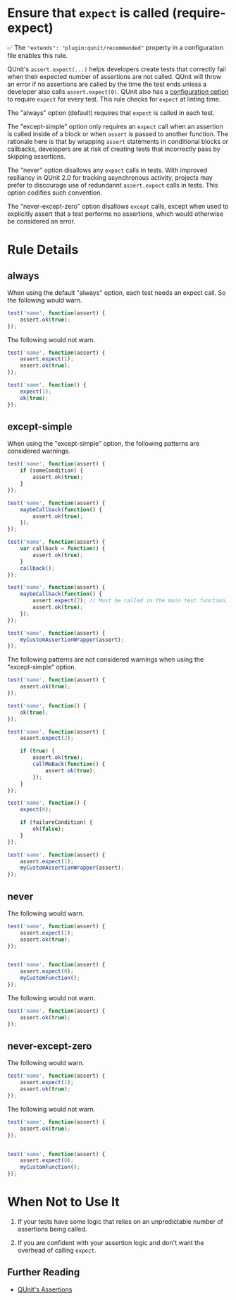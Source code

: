 # Ensure that `expect` is called (require-expect)

:white_check_mark: The `"extends": "plugin:qunit/recommended"` property in a configuration file enables this rule.

QUnit's `assert.expect(...)` helps developers create tests that correctly fail
when their expected number of assertions are not called. QUnit will throw an
error if no assertions are called by the time the test ends unless a developer
also calls `assert.expect(0)`. QUnit also has a [configuration
option](https://api.qunitjs.com/QUnit.config/) to require `expect` for every
test. This rule checks for `expect` at linting time.

The "always" option (default) requires that `expect` is called in each test.

The "except-simple" option only requires an `expect` call when an assertion is
called inside of a block or when `assert` is passed to another function. The
rationale here is that by wrapping `assert` statements in conditional blocks
or callbacks, developers are at risk of creating tests that incorrectly pass
by skipping assertions.

The "never" option disallows any `expect` calls in tests. With improved
resiliancy in QUnit 2.0 for tracking asynchronous activity, projects may
prefer to discourage use of redundannt `assert.expect` calls in tests. This
option codifies such convention.

The "never-except-zero" option disallows `except` calls, except when used to
explicitly assert that a test performs no assertions, which would otherwise
be considered an error.

# Rule Details

## always

When using the default "always" option, each test needs an expect call. So the
following would warn.

```js
test('name', function(assert) {
    assert.ok(true);
});
```

The following would not warn.

```js
test('name', function(assert) {
    assert.expect(1);
    assert.ok(true);
});

test('name', function() {
    expect(1);
    ok(true);
});
```

## except-simple

When using the "except-simple" option, the following patterns are considered
warnings.

```js
test('name', function(assert) {
    if (someCondition) {
        assert.ok(true);
    }
});

test('name', function(assert) {
    maybeCallback(function() {
        assert.ok(true);
    });
});

test('name', function(assert) {
    var callback = function() {
        assert.ok(true);
    }
    callback();
});

test('name', function(assert) {
    maybeCallback(function() {
        assert.expect(2); // Must be called in the main test function.
        assert.ok(true);
    });
});

test('name', function(assert) {
    myCustomAssertionWrapper(assert);
});
```

The following patterns are not considered warnings when using the
"except-simple" option.

```js
test('name', function(assert) {
    assert.ok(true);
});

test('name', function() {
    ok(true);
});

test('name', function(assert) {
    assert.expect(2);

    if (true) {
        assert.ok(true);
        callMeBack(function() {
            assert.ok(true);
        });
    }
});

test('name', function() {
    expect(0);

    if (failureCondition) {
        ok(false);
    }
});

test('name', function(assert) {
    assert.expect(1);
    myCustomAssertionWrapper(assert);
});
```

## never

The following would warn.

```js
test('name', function(assert) {
    assert.expect(1);
    assert.ok(true);
});


test('name', function(assert) {
    assert.expect(0);
    myCustomFunction();
});
```

The following would not warn.

```js
test('name', function(assert) {
    assert.ok(true);
});
```

## never-except-zero

The following would warn.

```js
test('name', function(assert) {
    assert.expect(1);
    assert.ok(true);
});
```

The following would not warn.

```js
test('name', function(assert) {
    assert.ok(true);
});


test('name', function(assert) {
    assert.expect(0);
    myCustomFunction();
});
```

# When Not to Use It

1. If your tests have some logic that relies on an unpredictable number of
   assertions being called.

2. If you are confident with your assertion logic and don't want the overhead of
   calling `expect`.

## Further Reading

* [QUnit's Assertions](https://api.qunitjs.com/category/assert/)
